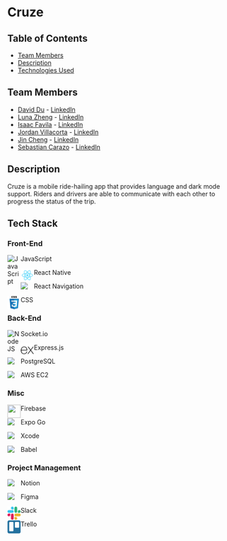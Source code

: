 # Cruze

## Table of Contents
- [Team Members](#team-members-&-roles)
- [Description](#description)
- [Technologies Used](#technologies-used)

## Team Members
- [David Du](https://github.com/EndlessDavidDu) - [LinkedIn](https://www.linkedin.com/in/david-duy/)
- [Luna Zheng](https://github.com/luna-moon-1216) - [LinkedIn](https://www.linkedin.com/in/luna-zheng/)
- [Isaac Favila](https://github.com/IsaacFavila) - [LinkedIn](https://www.linkedin.com/in/isaacmfavila/)
- [Jordan Villacorta](https://github.com/jordanvillacorta) - [LinkedIn](https://www.linkedin.com/in/jordan-villacorta/)
- [Jin Cheng](https://github.com/jincheng411) - [LinkedIn](https://www.linkedin.com/in/jincheng411/)
- [Sebastian Carazo](https://github.com/SebasCC99) - [LinkedIn](https://www.linkedin.com/in/sebastian-carazo/)

## Description
Cruze is a mobile ride-hailing app that provides language and dark mode support. Riders and drivers are able to communicate with each other to progress the status of the trip.

## Tech Stack

### Front-End
JavaScript <img align="left" alt="JavaScript" width="30px" src="https://raw.githubusercontent.com/jmnote/z-icons/master/svg/javascript.svg" />
<br />

React Native<img align="left" alt="React" width="30px" src="https://raw.githubusercontent.com/github/explore/80688e429a7d4ef2fca1e82350fe8e3517d3494d/topics/react/react.png" />
<br />

React Navigation<img align="left" width="30px" src="https://reactnavigation.org/img/spiro.svg" />
<br />

CSS <img align="left" alt="CSS3" width="30px" src="https://raw.githubusercontent.com/github/explore/80688e429a7d4ef2fca1e82350fe8e3517d3494d/topics/css/css.png" />
<br />


### Back-End
Socket.io <img align="left" alt="Node JS" width="30px" src="https://upload.wikimedia.org/wikipedia/commons/9/96/Socket-io.svg" />
<br />

Express.js <img align="left" alt="Express" width="30px" src="https://github.com/devicons/devicon/blob/master/icons/express/express-original.svg" />
<br />

PostgreSQL <img align="left" width="30px" src="https://upload.wikimedia.org/wikipedia/commons/thumb/2/29/Postgresql_elephant.svg/1200px-Postgresql_elephant.svg.png" />
<br />

AWS EC2 <img align="left" width="30px" src="https://upload.wikimedia.org/wikipedia/commons/thumb/9/93/Amazon_Web_Services_Logo.svg/1024px-Amazon_Web_Services_Logo.svg.png" />
<br />


### Misc
Firebase <img align="left" height="30px" width="30px" src="https://seeklogo.com/images/F/firebase-logo-402F407EE0-seeklogo.com.png" />
<br />

Expo Go <img align="left" width="30px" src="https://seeklogo.com/images/E/expo-logo-01BB2BCFC3-seeklogo.com.png" />
<br />

Xcode <img align="left" width="30px" src="https://static.wikia.nocookie.net/logopedia/images/d/da/Icon_512x512_Normal%402xxcode.png/revision/latest/scale-to-width-down/250?cb=20200917151913" />
<br />

Babel <img align="left" width="30px" src="https://user-images.githubusercontent.com/3025322/87547253-bf050400-c6a2-11ea-950a-280311bc6cc8.png" />
<br />


### Project Management
Notion <img align="left" width="30px" src="https://cdn.worldvectorlogo.com/logos/notion-logo-1.svg" />
<br />

Figma <img align="left" width="30px" src="https://upload.wikimedia.org/wikipedia/commons/3/33/Figma-logo.svg" />
<br />

Slack <img align="left" alt="Slack" width="30px" src="https://github.com/devicons/devicon/blob/master/icons/slack/slack-original.svg" />
<br />

Trello <img align="left" alt="Trello" width="30px" src="https://raw.githubusercontent.com/devicons/devicon/master/icons/trello/trello-plain.svg" />
<br />
<br />

